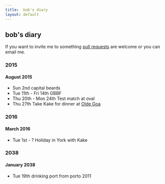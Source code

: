```yaml
---
title:  bob's diary
layout: default
---
```

## bob's diary ##

If you want to invite me to something [pull requests](https://github.com/rjw1/randomness.org.uk/blob/master/diary/index.md)
are welcome or you can email me.


### 2015 ###

#### August 2015 ####

* Sun 2nd capital beards
* Tue 11th - Fri 14th GBBF
* Thu 20th - Mon 24th Test match at oval
* Thu 27th Take Kake for dinner at [Olde Goa](http://www.oldegoa.co.uk/)

### 2016 ###

#### March 2016 ####

* Tue 1st - ? Holiday in York with Kake

### 2038 ###

#### January 2038 ####

* Tue 19th drinking port from porto 2011

